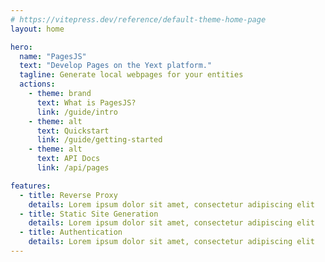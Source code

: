```yaml
---
# https://vitepress.dev/reference/default-theme-home-page
layout: home

hero:
  name: "PagesJS"
  text: "Develop Pages on the Yext platform."
  tagline: Generate local webpages for your entities
  actions:
    - theme: brand
      text: What is PagesJS?
      link: /guide/intro
    - theme: alt
      text: Quickstart
      link: /guide/getting-started
    - theme: alt
      text: API Docs
      link: /api/pages

features:
  - title: Reverse Proxy
    details: Lorem ipsum dolor sit amet, consectetur adipiscing elit
  - title: Static Site Generation
    details: Lorem ipsum dolor sit amet, consectetur adipiscing elit
  - title: Authentication
    details: Lorem ipsum dolor sit amet, consectetur adipiscing elit
---
```

